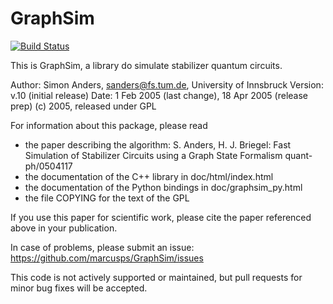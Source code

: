 # GraphSim

[![Build Status](https://travis-ci.org/marcusps/GraphSim.svg?branch=hash-set-fix)](https://travis-ci.org/marcusps/GraphSim)

This is GraphSim, a library do simulate stabilizer quantum circuits.

Author: Simon Anders, sanders@fs.tum.de, University of Innsbruck
Version: v.10 (initial release)
Date: 1 Feb 2005 (last change), 18 Apr 2005 (release prep)
(c) 2005, released under GPL

For information about this package, please read
- the paper describing the algorithm:
     S. Anders, H. J. Briegel:
     Fast Simulation of Stabilizer Circuits using a Graph State Formalism
     quant-ph/0504117
- the documentation of the C++ library in doc/html/index.html
- the documentation of the Python bindings in doc/graphsim_py.html
- the file COPYING for the text of the GPL

If you use this paper for scientific work, please cite the paper 
referenced above in your publication.
     
In case of problems, please submit an issue: https://github.com/marcusps/GraphSim/issues

This code is not actively supported or maintained, but pull requests for minor bug fixes will be accepted.

